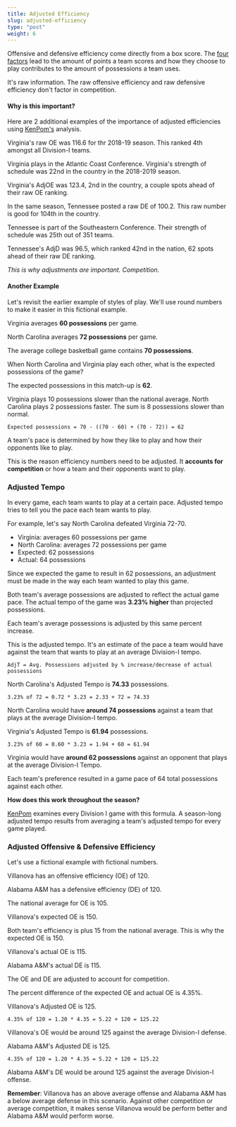```yaml
---
title: Adjusted Efficiency
slug: adjusted-efficiency
type: "post"
weight: 6
---
```


Offensive and defensive efficiency come directly from a box score. The [four factors](/four-factors/intro) lead to the amount of points a team scores and how they choose to play contributes to the amount of possessions a team uses.

It's raw information. The raw offensive efficiency and raw defensive efficiency don't factor in competition.

#### Why is this important?

Here are 2 additional examples of the importance of adjusted efficiencies using [KenPom's](http://kenpom.com/) analysis.

Virginia's raw OE was 116.6 for thr 2018-19 season. This ranked 4th amongst all Division-I teams.

Virginia plays in the Atlantic Coast Conference. Virginia's strength of schedule was 22nd in the country in the 2018-2019 season.

Virginia's AdjOE was 123.4, 2nd in the country, a couple spots ahead of their raw OE ranking.

In the same season, Tennessee posted a raw DE of 100.2. This raw number is good for 104th in the country.

Tennessee is part of the Southeastern Conference. Their strength of schedule was 25th out of 351 teams.

Tennessee's AdjD was 96.5, which ranked 42nd in the nation, 62 spots ahead of their raw DE ranking.

_This is why adjustments are important. Competition._

#### Another Example

Let's revisit the earlier example of styles of play. We'll use round numbers to make it easier in this fictional example.

Virginia averages **60 possessions** per game.

North Carolina averages **72 possessions** per game.

The average college basketball game contains **70 possessions**.

When North Carolina and Virginia play each other, what is the expected possessions of the game?

The expected possessions in this match-up is **62**.

Virginia plays 10 possessions slower than the national average. North Carolina plays 2 possessions faster. The sum is 8 possessions slower than normal.

`Expected possessions = 70 - ((70 - 60) + (70 - 72)) = 62`

A team's pace is determined by how they like to play and how their opponents like to play.

This is the reason efficiency numbers need to be adjusted. It **accounts for competition** or how a team and their opponents want to play.

### Adjusted Tempo

In every game, each team wants to play at a certain pace. Adjusted tempo tries to tell you the pace each team wants to play.

For example, let's say North Carolina defeated Virginia 72-70.

- Virginia: averages 60 possessions per game
- North Carolina: averages 72 possessions per game
- Expected: 62 possessions
- Actual: 64 possessions

Since we expected the game to result in 62 possessions, an adjustment must be made in the way each team wanted to play this game.

Both team's average possessions are adjusted to reflect the actual game pace. The actual tempo of the game was **3.23% higher** than projected possessions.

Each team's average possessions is adjusted by this same percent increase.

This is the adjusted tempo. It's an estimate of the pace a team would have against the team that wants to play at an average Division-I tempo.

`AdjT = Avg. Possessions adjusted by % increase/decrease of actual possessions`

North Carolina's Adjusted Tempo is **74.33** possessions.

`3.23% of 72 = 0.72 * 3.23 = 2.33 + 72 = 74.33`

North Carolina would have **around 74 possessions** against a team that plays at the average Division-I tempo.

Virginia's Adjusted Tempo is **61.94** possessions.

`3.23% of 60 = 0.60 * 3.23 = 1.94 + 60 = 61.94`

Virginia would have **around 62 possessions** against an opponent that plays at the average Division-I Tempo.

Each team's preference resulted in a game pace of 64 total possessions against each other.

**How does this work throughout the season?**

[KenPom](http://kenpom.com/) examines every Division I game with this formula. A season-long adjusted tempo results from averaging a team's adjusted tempo for every game played.

### Adjusted Offensive & Defensive Efficiency

Let's use a fictional example with fictional numbers.

Villanova has an offensive efficiency \(OE\) of 120.

Alabama A&M has a defensive efficiency \(DE\) of 120.

The national average for OE is 105.

Villanova's expected OE is 150.

Both team's efficiency is plus 15 from the national average. This is why the expected OE is 150.

Villanova's actual OE is 115.

Alabama A&M's actual DE is 115.

The OE and DE are adjusted to account for competition.

The percent difference of the expected OE and actual OE is 4.35%.

Villanova's Adjusted OE is 125.

`4.35% of 120 = 1.20 * 4.35 = 5.22 + 120 = 125.22`

Villanova's OE would be around 125 against the average Division-I defense.

Alabama A&M's Adjusted DE is 125.

`4.35% of 120 = 1.20 * 4.35 = 5.22 + 120 = 125.22`

Alabama A&M's DE would be around 125 against the average Division-I offense.

**Remember**: Villanova has an above average offense and Alabama A&M has a below average defense in this scenario. Against other competition or average competition, it makes sense Villanova would be perform better and Alabama A&M would perform worse.

